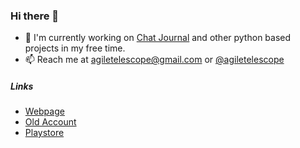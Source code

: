 ### Hi there 👋

- 🔭 I'm currently working on [Chat Journal](https://play.google.com/store/apps/details?id=com.agiletelescope.chatjournal) and other python based projects in my free time.
- 📫 Reach me at [agiletelescope@gmail.com](mailto:agiletelescope@gmail.com) or [@agiletelescope](https://www.twitter.com/agiletelescope)

##### Links
- [Webpage](http://agiletelescope.pythonanywhere.com)
- [Old Account](https://github.com/sujaybr)
- [Playstore](https://play.google.com/store/apps/developer?id=Agiletelescope)


<!--
**agiletelescope/agiletelescope** is a ✨ _special_ ✨ repository because its `README.md` (this file) appears on your GitHub profile.

Here are some ideas to get you started:

- 🔭 I’m currently working on ...
- 🌱 I’m currently learning ...
- 👯 I’m looking to collaborate on ...
- 🤔 I’m looking for help with ...
- 💬 Ask me about ...
- 📫 How to reach me: ...
- 😄 Pronouns: ...
- ⚡ Fun fact: ...
-->

